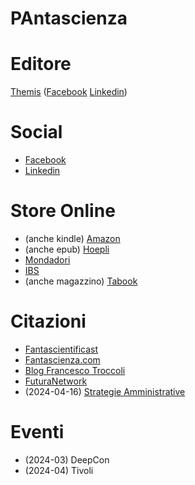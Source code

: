 # PAntascienza

# Editore

[Themis](https://themiscrime.com/it/edizioni-themis/fuori-collana/item/606-pantascienza) ([Facebook](https://www.facebook.com/EdizioniThemis) [Linkedin](https://www.linkedin.com/company/edizioni-themis/))

# Social

* [Facebook](https://www.facebook.com/profile.php?id=61557071905622)
* [Linkedin](https://www.linkedin.com/search/results/all/?keywords=%23pantascienza&origin=GLOBAL_SEARCH_HEADER&sid=-qF)

# Store Online

* (anche kindle) [Amazon](https://www.amazon.it/PAntascienza-racconti-pubblica-amministrazione-futuro/dp/8896069602/ref=sr_1_1?crid=3FDWKN7QKRGIQ&amp;dib=eyJ2IjoiMSJ9._kcBJi9jGVM7fuR55B3LIg.wDj7GG-ewXfDWq2n_Aizwzu5YltqqIE6jtTrMDraERE&amp;dib_tag=se&amp;keywords=pantascienza.+15+racconti+sulla+pubblica+amministrazione+del+futuro&amp;qid=1710001023&amp;sprefix=pantascienza%2Caps%2C97&amp;sr=8-1)
* (anche epub) [Hoepli](https://www.hoepli.it/libro/pantascienza-15-racconti-sulla-pubblica-amministrazione-del-futuro/9788896069608.html)
* [Mondadori](https://www.mondadoristore.it/PAntascienza-15-racconti-na/eai978889606960/)
* [IBS](https://www.ibs.it/pantascienza-15-racconti-sulla-pubblica-libro-vari/e/9788896069608?queryId=379023b2205367cfb45d955905ed47e3) 
* (anche magazzino) [Tabook](https://tabook.it/prodotto/pantascienza-15-racconti-sulla-pubblica-amministrazione-del-futuro/)

# Citazioni

* [Fantascientificast](https://fantascientificast.com/2024/03/01/pantascienza/)
* [Fantascienza.com](https://www.fantascienza.com/29660/pantascienza-la-pubblica-amministrazione-del-futuro)
* [Blog Francesco Troccoli](https://francescotroccoli.it/pa-come-pantascienza-e-no-non-e-un-refuso/)
* [FuturaNetwork](https://futuranetwork.eu/interventi-e-interviste/638-4430/pantascienza-15-racconti-sulla-pubblica-amministrazione-del-futuro)
* (2024-04-16) [Strategie Amministrative](https://www.strategieamministrative.it/dettaglio-news/20244152139-pantascienza-quando-la-fantascienza-incontra-la-pa/)

# Eventi

* (2024-03) DeepCon
* (2024-04) Tivoli

